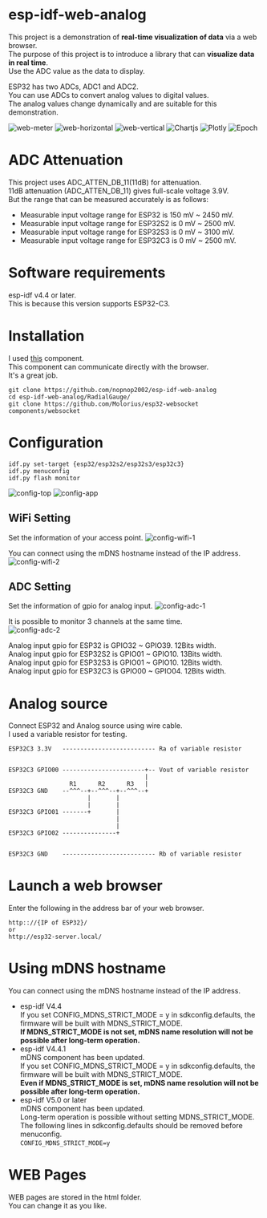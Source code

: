 # esp-idf-web-analog
This project is a demonstration of __real-time visualization of data__ via a web browser.   
The purpose of this project is to introduce a library that can __visualize data in real time__.   
Use the ADC value as the data to display.   
   
ESP32 has two ADCs, ADC1 and ADC2.   
You can use ADCs to convert analog values to digital values.   
The analog values change dynamically and are suitable for this demonstration.

![web-meter](https://user-images.githubusercontent.com/6020549/164379601-68aaf0e3-f50c-4776-8de1-216ce94d63df.jpg)
![web-horizontal](https://user-images.githubusercontent.com/6020549/164379617-143ab49b-af77-4cfe-9d65-6f213d724d28.jpg)
![web-vertical](https://user-images.githubusercontent.com/6020549/164379627-dac0078c-0a25-45bb-941f-d5588c87413b.jpg)
![Chartjs](https://user-images.githubusercontent.com/6020549/164872690-abad13da-563f-44a4-b579-b4dd25598c33.jpg)
![Plotly](https://user-images.githubusercontent.com/6020549/164872660-be85b191-c0ed-4f06-b04c-1ba6c020d6d7.jpg)
![Epoch](https://user-images.githubusercontent.com/6020549/164948839-9a6997b3-6c40-441c-841e-be1a32b36890.jpg)

# ADC Attenuation   
This project uses ADC_ATTEN_DB_11(11dB) for attenuation.   
11dB attenuation (ADC_ATTEN_DB_11) gives full-scale voltage 3.9V.   
But the range that can be measured accurately is as follows:   
- Measurable input voltage range for ESP32 is 150 mV ~ 2450 mV.   
- Measurable input voltage range for ESP32S2 is 0 mV ~ 2500 mV.   
- Measurable input voltage range for ESP32S3 is 0 mV ~ 3100 mV.   
- Measurable input voltage range for ESP32C3 is 0 mV ~ 2500 mV.   


# Software requirements
esp-idf v4.4 or later.   
This is because this version supports ESP32-C3.   


# Installation
I used [this](https://github.com/Molorius/esp32-websocket) component.   
This component can communicate directly with the browser.   
It's a great job.   

```
git clone https://github.com/nopnop2002/esp-idf-web-analog
cd esp-idf-web-analog/RadialGauge/
git clone https://github.com/Molorius/esp32-websocket components/websocket
```

# Configuration
```
idf.py set-target {esp32/esp32s2/esp32s3/esp32c3}
idf.py menuconfig
idf.py flash monitor
```
![config-top](https://user-images.githubusercontent.com/6020549/164379960-58350b2d-17d4-48b5-84d1-615ff037242a.jpg)
![config-app](https://user-images.githubusercontent.com/6020549/164379982-149e4044-7889-4755-813e-0185fd082c9b.jpg)


## WiFi Setting
Set the information of your access point.
![config-wifi-1](https://user-images.githubusercontent.com/6020549/164383151-ea783d1c-406b-42d5-9767-2e6911be9b2f.jpg)

You can connect using the mDNS hostname instead of the IP address.   
![config-wifi-2](https://user-images.githubusercontent.com/6020549/164380164-8be36ca2-a5c4-402e-b83d-d21513e66c55.jpg)

## ADC Setting
Set the information of gpio for analog input.
![config-adc-1](https://user-images.githubusercontent.com/6020549/164380386-c6dffeb8-9bdd-46bf-8e55-9c4ecef16090.jpg)

It is possible to monitor 3 channels at the same time.   
![config-adc-2](https://user-images.githubusercontent.com/6020549/164380399-fe125c4f-006d-48cb-9e4e-f104c389b8b5.jpg)

Analog input gpio for ESP32 is GPIO32 ~ GPIO39. 12Bits width.   
Analog input gpio for ESP32S2 is GPIO01 ~ GPIO10. 13Bits width.   
Analog input gpio for ESP32S3 is GPIO01 ~ GPIO10. 12Bits width.   
Analog input gpio for ESP32C3 is GPIO00 ~ GPIO04. 12Bits width.   

# Analog source
Connect ESP32 and Analog source using wire cable.   
I used a variable resistor for testing.
```
ESP32C3 3.3V   -------------------------- Ra of variable resistor


ESP32C3 GPIO00 -----------------------+-- Vout of variable resistor
                                      |
                 R1      R2      R3   |
ESP32C3 GND    --^^^--+--^^^--+--^^^--+
                      |       |
                      |       |
ESP32C3 GPIO01 -------+       |
                              |
                              |
ESP32C3 GPIO02 ---------------+


ESP32C3 GND    -------------------------- Rb of variable resistor
```

# Launch a web browser   
Enter the following in the address bar of your web browser.   

```
http:://{IP of ESP32}/
or
http://esp32-server.local/
```

# Using mDNS hostname
You can connect using the mDNS hostname instead of the IP address.   
- esp-idf V4.4  
 If you set CONFIG_MDNS_STRICT_MODE = y in sdkconfig.defaults, the firmware will be built with MDNS_STRICT_MODE.   
 __If MDNS_STRICT_MODE is not set, mDNS name resolution will not be possible after long-term operation.__   
- esp-idf V4.4.1   
 mDNS component has been updated.   
 If you set CONFIG_MDNS_STRICT_MODE = y in sdkconfig.defaults, the firmware will be built with MDNS_STRICT_MODE.   
 __Even if MDNS_STRICT_MODE is set, mDNS name resolution will not be possible after long-term operation.__   
- esp-idf V5.0 or later   
 mDNS component has been updated.   
 Long-term operation is possible without setting MDNS_STRICT_MODE.   
 The following lines in sdkconfig.defaults should be removed before menuconfig.   
 ```CONFIG_MDNS_STRICT_MODE=y```


# WEB Pages
WEB pages are stored in the html folder.   
You can change it as you like.   

